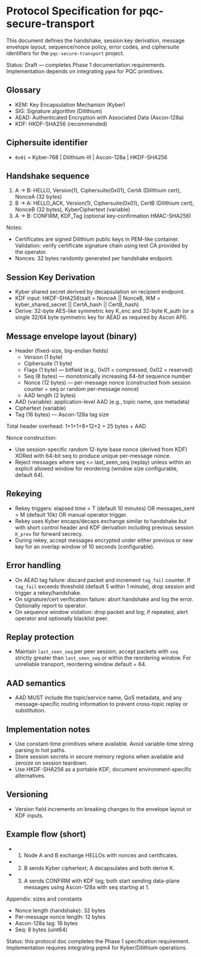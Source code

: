 # Protocol Specification for pqc-secure-transport

This document defines the handshake, session key derivation, message envelope layout, sequence/nonce policy, error codes, and ciphersuite identifiers for the `pqc-secure-transport` project.

Status: Draft — completes Phase 1 documentation requirements. Implementation depends on integrating `pqm4` for PQC primitives.

## Glossary
- KEM: Key Encapsulation Mechanism (Kyber)
- SIG: Signature algorithm (Dilithium)
- AEAD: Authenticated Encryption with Associated Data (Ascon-128a)
- KDF: HKDF-SHA256 (recommended)

## Ciphersuite identifier
- `0x01` = Kyber-768 | Dilithium-III | Ascon-128a | HKDF-SHA256

## Handshake sequence
1. A -> B: HELLO, Version(1), Ciphersuite(0x01), CertA (Dilithium cert), NonceA (32 bytes)
2. B -> A: HELLO_ACK, Version(1), Ciphersuite(0x01), CertB (Dilithium cert), NonceB (32 bytes), KyberCiphertext (variable)
3. A -> B: CONFIRM, KDF_Tag (optional key-confirmation HMAC-SHA256)

Notes:
- Certificates are signed Dilithium public keys in PEM-like container. Validation: verify certificate signature chain using test CA provided by the operator.
- Nonces: 32 bytes randomly generated per handshake endpoint.

## Session Key Derivation
- Kyber shared secret derived by decapsulation on recipient endpoint.
- KDF input: HKDF-SHA256(salt = NonceA || NonceB, IKM = kyber_shared_secret || CertA_hash || CertB_hash)
- Derive: 32-byte AES-like symmetric key K_enc and 32-byte K_auth (or a single 32/64 byte symmetric key for AEAD as required by Ascon API).

## Message envelope layout (binary)
- Header (fixed-size, big-endian fields)
  - Version (1 byte)
  - Ciphersuite (1 byte)
  - Flags (1 byte) — bitfield (e.g., 0x01 = compressed, 0x02 = reserved)
  - Seq (8 bytes) — monotonically increasing 64-bit sequence number
  - Nonce (12 bytes) — per-message nonce (constructed from session counter + seq or random per-message nonce)
  - AAD length (2 bytes)
- AAD (variable): application-level AAD (e.g., topic name, qos metadata)
- Ciphertext (variable)
- Tag (16 bytes) — Ascon-128a tag size

Total header overhead: 1+1+1+8+12+2 = 25 bytes + AAD

Nonce construction:
- Use session-specific random 12-byte base nonce (derived from KDF) XORed with 64-bit seq to produce unique per-message nonce.
- Reject messages where seq <= last_seen_seq (replay) unless within an explicit allowed window for reordering (window size configurable, default 64).

## Rekeying
- Rekey triggers: elapsed time > T (default 10 minutes) OR messages_sent > M (default 10k) OR manual operator trigger.
- Rekey uses Kyber encaps/decaps exchange similar to handshake but with short control header and KDF derivation including previous session `K_prev` for forward secrecy.
- During rekey, accept messages encrypted under either previous or new key for an overlap window of 10 seconds (configurable).

## Error handling
- On AEAD tag failure: discard packet and increment `tag_fail` counter. If `tag_fail` exceeds threshold (default 5 within 1 minute), drop session and trigger a rekey/handshake.
- On signature/cert verification failure: abort handshake and log the error. Optionally report to operator.
- On sequence window violation: drop packet and log; if repeated, alert operator and optionally blacklist peer.

## Replay protection
- Maintain `last_seen_seq` per peer session; accept packets with `seq` strictly greater than `last_seen_seq` or within the reordering window. For unreliable transport, reordering window default = 64.

## AAD semantics
- AAD MUST include the topic/service name, QoS metadata, and any message-specific routing information to prevent cross-topic replay or substitution.

## Implementation notes
- Use constant-time primitives where available. Avoid variable-time string parsing in hot paths.
- Store session secrets in secure memory regions when available and zeroize on session teardown.
- Use HKDF-SHA256 as a portable KDF; document environment-specific alternatives.

## Versioning
- Version field increments on breaking changes to the envelope layout or KDF inputs.

## Example flow (short)
- 1) Node A and B exchange HELLOs with nonces and certificates.
- 2) B sends Kyber ciphertext; A decapsulates and both derive K.
- 3) A sends CONFIRM with KDF tag; both start sending data-plane messages using Ascon-128a with seq starting at 1.


Appendix: sizes and constants
- Nonce length (handshake): 32 bytes
- Per-message nonce length: 12 bytes
- Ascon-128a tag: 16 bytes
- Seq: 8 bytes (uint64)


Status: this protocol doc completes the Phase 1 specification requirement. Implementation requires integrating pqm4 for Kyber/Dilithium operations.
